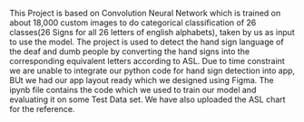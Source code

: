 This Project is based on Convolution Neural Network which is trained on about 18,000 custom images to do categorical classification of 26 classes(26 Signs for all 26 letters of english alphabets), taken by us as input to use the model.
The project is used to detect the hand sign language of the deaf and dumb people by converting the hand signs into the corresponding equivalent letters 
according to ASL.
Due to time constraint we are unable to integrate our python code for hand sign detection into app, BUt we had our app layout ready which we designed using Figma.
The ipynb file contains the code which we used to train our model and evaluating it on some Test Data set.
We have also uploaded the ASL chart for the reference.
